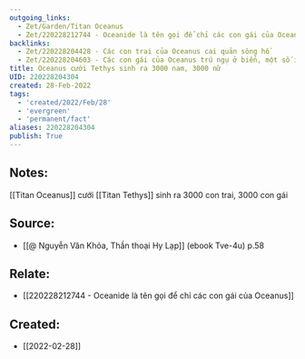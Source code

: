 ```yaml
---
outgoing_links:
  - Zet/Garden/Titan Oceanus
  - Zet/220228212744 - Oceanide là tên gọi để chỉ các con gái của Oceanus
backlinks:
  - Zet/220228204428 - Các con trai của Oceanus cai quản sông hồ
  - Zet/220228204603 - Các con gái của Oceanus trú ngụ ở biển, một số ít ở sông hồ
title: Oceanus cưới Tethys sinh ra 3000 nam, 3000 nữ
UID: 220228204304
created: 28-Feb-2022
tags:
  - 'created/2022/Feb/28'
  - 'evergreen'
  - 'permanent/fact'
aliases: 220228204304
publish: True
---
```

## Notes:
[[Titan Oceanus]] cưới [[Titan Tethys]] sinh ra 3000 con trai, 3000 con gái

## Source:
- [[@ Nguyễn Văn Khỏa, Thần thoại Hy Lạp]] (ebook Tve-4u) p.58

## Relate:
- [[220228212744 - Oceanide là tên gọi để chỉ các con gái của Oceanus]]
## Created:
- [[2022-02-28]]

